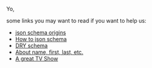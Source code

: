 Yo,

some links you may want to read if you want to help us:

- [json schema origins](http://json-schema.org/)
- [How to json schema](http://spacetelescope.github.io/understanding-json-schema/)
- [DRY schema](http://schema.org/)
- [About name, first, last, etc.](http://www.kalzumeus.com/2010/06/17/falsehoods-programmers-believe-about-names/)
- [A great TV Show](https://en.wikipedia.org/wiki/Black_Mirror_(TV_series))
